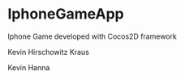 # IphoneGameApp

Iphone Game developed with Cocos2D framework

Kevin Hirschowitz Kraus

Kevin Hanna



